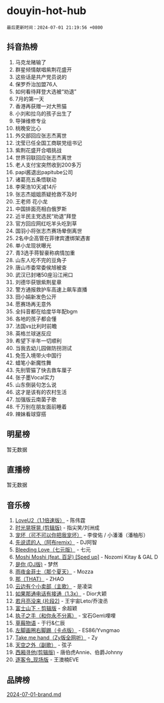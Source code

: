 # douyin-hot-hub

`最后更新时间：2024-07-01 21:19:56 +0800`

## 抖音热榜

1. 马克龙赌输了
1. 群星倾情献唱紫荆花盛开
1. 这些话是共产党员说的
1. 保罗乔治加盟76人
1. 如何看待拜登大选被“劝退”
1. 7月的第一天
1. 香港再获赠一对大熊猫
1. 小刘和拉乌的孩子出生了
1. 导弹维修专业
1. 桃晚安比心
1. 外交部回应张志杰离世
1. 沈莹已任全国工商联党组书记
1. 紫荆花盛开合唱挑战
1. 世界羽联回应张志杰离世
1. 老人支付宝突然收到200多万
1. papi酱退出papitube公司
1. 诸葛亮五条悟联动
1. 李荣浩10天减14斤
1. 张志杰姐姐质疑抢救不及时
1. 王老师 花小龙
1. 中国排面亮相白俄罗斯
1. 近半民主党选民“劝退”拜登
1. 官方回应网红吃羊头吃到草
1. 国羽小将张志杰赛场晕倒离世
1. 2名中企高管在菲律宾遭绑架遇害
1. 单小龙现状曝光
1. 青3选手蒋智豪称病情加重
1. 山东人吃不完的豆角子
1. 唐山市委常委侯旭被查
1. 武汉已封堵50座沿江闸口
1. 刘德华获银紫荆星章
1. 警方通报救护车高速上飙车直播
1. 田小娟新发色公开
1. 愿赛场再无意外
1. 全抖音都在给度华年配bgm
1. 各地的孩子都会懂
1. 法国vs比利时前瞻
1. 英格兰球迷反应
1. 希望下半年一切顺利
1. 当我去幼儿园做防拐测试
1. 免签入境带火中国行
1. 蜡笔小新魔性舞
1. 先别管猫了快去救车厘子
1. 张子墨Vocal实力
1. 山东倒装句怎么说
1. 这才是该有的农村生活
1. 加强版云南菌子歌
1. 千万别在朋友面前睡着
1. 辣妹看球穿搭

## 明星榜

暂无数据

## 直播榜

暂无数据

## 音乐榜

1. [LoveU2（1.1倍速版）](https://sf5-hl-cdn-tos.douyinstatic.com/obj/tos-cn-ve-2774/oQMeDffLaEmgMwgCOEMAFCI6INzoFPgWdD0rsa) - 陈伟霆
1. [时光晃呀晃 (剪辑版)](https://sf3-cdn-tos.douyinstatic.com/obj/tos-cn-ve-2774/o8ACeQem3gwI1x3GIYGAfKG0LJebKFRJDwRwyW) - 指尖笑/刘洲成
1. [宠坏（可不可以你把我宠坏）](https://sf3-cdn-tos.douyinstatic.com/obj/tos-cn-ve-2774/ocWI8ft2gd0rAfXKzvKGeMQM6fVLTLfA8UJzwl) - 李俊佑 / 小潘潘（潘柚彤）
1. [先说谎的人（阿布remix）](https://sf5-hl-cdn-tos.douyinstatic.com/obj/tos-cn-ve-2774/owQtOFmAzBgxBKDOYfeCTQTgE9cDORrOQqmCZy) - DJ阿智
1. [Bleeding Love（七元版）](https://sf5-hl-cdn-tos.douyinstatic.com/obj/tos-cn-ve-2774/oEgC9eZFHQ1MfSRnrfkzFp8AayDWqAQMABBgUs) - 七元
1. [Moshi Moshi (feat. 百足) [Sped up]](https://sf5-hl-cdn-tos.douyinstatic.com/obj/tos-cn-ve-2774/ocCPFQcXJLeroaIdQLIGAoeeYM3OAUYGDguHXz) - Nozomi Kitay & GAL D
1. [是你 (DJ版)](https://sf3-cdn-tos.douyinstatic.com/obj/tos-cn-ve-2774/1ec766e572b34c42853ce6315d426850) - 梦然
1. [雨夜金菲士（那个夏天）](https://sf5-hl-cdn-tos.douyinstatic.com/obj/tos-cn-ve-2774/osPmPLDWQBBE2Z6bftCgYwkFaF4pEYEneXaZQs) - Mozza
1. [那（THAT）](https://sf5-hl-cdn-tos.douyinstatic.com/obj/tos-cn-ve-2774/oIIWGeBZCnlGx9tl0gFlCfwlQbj7QWAD8HYAGg) - ZHAO
1. [云边有个小卖部（主歌）](https://sf3-cdn-tos.douyinstatic.com/obj/tos-cn-ve-2774/okvgzOZylLA4WYUHkAhpy5DrCiqAmBjiMIkJp) - 是凌柒
1. [如果那通电话有接通（1.3x）](https://sf5-hl-cdn-tos.douyinstatic.com/obj/tos-cn-ve-2774/ocJeJKhUhAJG8EYZiEFfGFAPkD3beMQ5mwDv1e) - Dior大颖
1. [若月亮没来 (片段2)](https://sf3-cdn-tos.douyinstatic.com/obj/tos-cn-ve-2774/ocQavLLjkCOeDxGyYeIMGgNAIwJ0QXE1Ve3Fzv) - 王宇宙Leto/乔浚丞
1. [富士山下 - 剪辑版](https://sf3-cdn-tos.douyinstatic.com/obj/tos-cn-ve-2774/o4QGmeUZhQXvtC5BDkogeQni8WbdCBUJEYI12v) - 余超颖
1. [执子之手（和你永不分离）](https://sf5-hl-cdn-tos.douyinstatic.com/obj/tos-cn-ve-2774/oU4mUWISThYfqtA61VOl8PAQGeK2LGGQfFCZfY) - 宝石Gem\哩哩
1. [草莓物语](https://sf5-hl-cdn-tos.douyinstatic.com/obj/tos-cn-ve-2774/okynhJ7jEAIIZBfsLgYMEI8QC3WbQNN66RKzhT) - 于行&仁辰
1. [左脚画圈右脚踢（卡点版）](https://sf5-hl-cdn-tos.douyinstatic.com/obj/tos-cn-ve-2774/oAoAIr8BJv8B7W4CEBMsaSfDWrAiF4izwIDMJg) - ES86/Yvngmao
1. [Take me hand（Zy版全网听）](https://sf3-cdn-tos.douyinstatic.com/obj/tos-cn-ve-2774/owyUoUuVpA1I7BiszAYMSqbGseWQw8P7Ea2BiR) - Zy
1. [天空之外（副歌）](https://sf5-hl-cdn-tos.douyinstatic.com/obj/tos-cn-ve-2774/oAYn0BTp8jS8iSyZSHMUWAikyvAWI1c7aiJTr) - 弦子
1. [西厢寻他(剪辑版)](https://sf3-cdn-tos.douyinstatic.com/obj/tos-cn-ve-2774/oUsAVfAQKlRNxEv5qxvIB8o5qmIWUcXbzJKJhw) - 唐伯虎Annie、伯爵Johnny
1. [逐客令_现场版](https://sf3-cdn-tos.douyinstatic.com/obj/tos-cn-ve-2774/okjvqFftEMAIgLPvI8f4MT5CZVyxmDQdBOwjBv) - 王澳楠EVE

## 品牌榜

[2024-07-01-brand.md](2024-07-01-brand.md)
